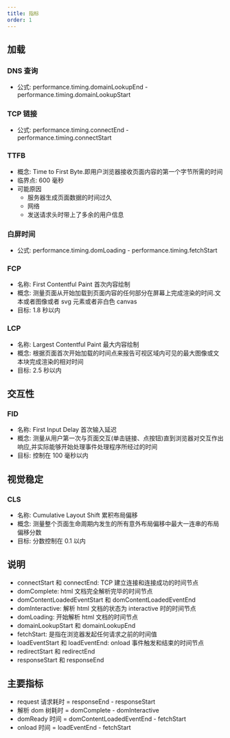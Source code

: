 ```yaml
---
title: 指标
order: 1
---
```


## 加载

### DNS 查询

- 公式: performance.timing.domainLookupEnd - performance.timing.domainLookupStart

### TCP 链接

- 公式: performance.timing.connectEnd - performance.timing.connectStart

### TTFB

- 概念: Time to First Byte.即用户浏览器接收页面内容的第一个字节所需的时间
- 临界点: 600 毫秒
- 可能原因
  - 服务器生成页面数据的时间过久
  - 网络
  - 发送请求头时带上了多余的用户信息

### 白屏时间

- 公式: performance.timing.domLoading - performance.timing.fetchStart

### FCP

- 名称: First Contentful Paint 首次内容绘制
- 概念: 测量页面从开始加载到页面内容的任何部分在屏幕上完成渲染的时间.文本或者图像或者 svg 元素或者非白色 canvas
- 目标: 1.8 秒以内

### LCP

- 名称: Largest Contentful Paint 最大内容绘制
- 概念: 根据页面首次开始加载的时间点来报告可视区域内可见的最大图像或文本块完成渲染的相对时间
- 目标: 2.5 秒以内

## 交互性

### FID

- 名称: First Input Delay 首次输入延迟
- 概念: 测量从用户第一次与页面交互(单击链接、点按钮)直到浏览器对交互作出响应,并实际能够开始处理事件处理程序所经过的时间
- 目标: 控制在 100 毫秒以内

## 视觉稳定

### CLS

- 名称: Cumulative Layout Shift 累积布局偏移
- 概念: 测量整个页面生命周期内发生的所有意外布局偏移中最大一连串的布局偏移分数
- 目标: 分数控制在 0.1 以内

## 说明

- connectStart 和 connectEnd: TCP 建立连接和连接成功的时间节点
- domComplete: html 文档完全解析完毕的时间节点
- domContentLoadedEventStart 和 domContentLoadedEventEnd
- domInteractive: 解析 html 文档的状态为 interactive 时的时间节点
- domLoading: 开始解析 html 文档的时间节点
- domainLookupStart 和 domainLookupEnd
- fetchStart: 是指在浏览器发起任何请求之前的时间值
- loadEventStart 和 loadEventEnd: onload 事件触发和结束的时间节点
- redirectStart 和 redirectEnd
- responseStart 和 responseEnd

## 主要指标

- request 请求耗时 = responseEnd - responseStart
- 解析 dom 树耗时 = domComplete - domInteractive
- domReady 时间 = domContentLoadedEventEnd - fetchStart
- onload 时间 = loadEventEnd - fetchStart
